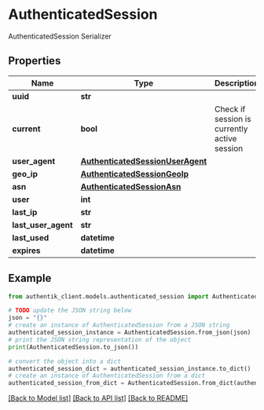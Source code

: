 # AuthenticatedSession

AuthenticatedSession Serializer

## Properties

Name | Type | Description | Notes
------------ | ------------- | ------------- | -------------
**uuid** | **str** |  | [optional] 
**current** | **bool** | Check if session is currently active session | [readonly] 
**user_agent** | [**AuthenticatedSessionUserAgent**](AuthenticatedSessionUserAgent.md) |  | 
**geo_ip** | [**AuthenticatedSessionGeoIp**](AuthenticatedSessionGeoIp.md) |  | 
**asn** | [**AuthenticatedSessionAsn**](AuthenticatedSessionAsn.md) |  | 
**user** | **int** |  | 
**last_ip** | **str** |  | [readonly] 
**last_user_agent** | **str** |  | [readonly] 
**last_used** | **datetime** |  | [readonly] 
**expires** | **datetime** |  | [readonly] 

## Example

```python
from authentik_client.models.authenticated_session import AuthenticatedSession

# TODO update the JSON string below
json = "{}"
# create an instance of AuthenticatedSession from a JSON string
authenticated_session_instance = AuthenticatedSession.from_json(json)
# print the JSON string representation of the object
print(AuthenticatedSession.to_json())

# convert the object into a dict
authenticated_session_dict = authenticated_session_instance.to_dict()
# create an instance of AuthenticatedSession from a dict
authenticated_session_from_dict = AuthenticatedSession.from_dict(authenticated_session_dict)
```
[[Back to Model list]](../README.md#documentation-for-models) [[Back to API list]](../README.md#documentation-for-api-endpoints) [[Back to README]](../README.md)


